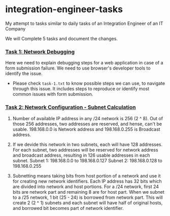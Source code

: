 # integration-engineer-tasks
My attempt to tasks similar to daily tasks of an Integration Engineer of an IT Company

We will Complete 5 tasks and document the changes. 

### <ins>Task 1: Network Debugging</ins>
Here we need to explain debugging steps for a web application in case of a form submission failure. 
We need to use browser's developer tools to identify the issue.

- Please check <code>task-1.txt</code> to know possible steps we can use, to navigate through this issue.
It includes steps to reproduce or identify most common issues with form submission. 

### <ins>Task 2: Network Configuration - Subnet Calculation</ins>

1. Number of available IP address in any /24 network is 256 (2 ^ 8).
Out of those 256 addresses, two addresses are reserved, and hense, can't be usable.
198.168.0.0 is Network address and 198.168.0.255 is Broadcast address. 

2. If we devide this network in two subnets, each will have 128 addresses.
For each subnet, two addresses will be reserved for network address and broadcast address, resulting in 126 usable addresses in each subnet. 
Subnet 1: 198.168.0.0 to 198.168.0.127
Subnet 2: 198.168.0.128 to 198.168.0.255

3. Subnetting means taking bits from host portion of a network and use it for creating new network identifiers. 
Each IP address has 32 bits which are divided into network and host portions.
For a /24 network, first 24 bits are network part and remaining 8 are for host part. 
When we subnet to a /25 network, 1 bit (25 - 24) is borrowed from network part.
This will create 2 (2 ^ 1) subnets and each subnet will have half of original hosts, and borrowed bit becomes part of network identifier.


